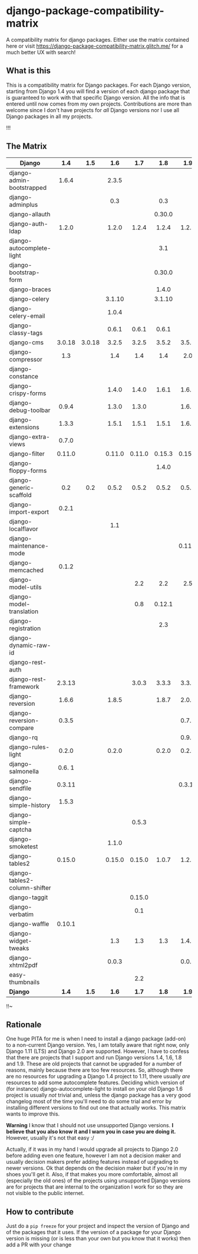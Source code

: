 # django-package-compatibility-matrix
A compatibility matrix for django packages. Either use the matrix contained here or visit https://django-package-compatibility-matrix.glitch.me/ for a much better UX with search!

## What is this

This is a compatibility matrix for Django packages. For each Django version, starting from Django 1.4 you will find a version of each django package that is guaranteed to work with that specific Django version. All the info that is entered until now comes from my own projects. Contributions are more than welcome since I don't have projects for *all* Django versions nor I use all Django packages in all my projects.

!!!

## The Matrix

|           Django               | 1.4   | 1.5   | 1.6    | 1.7    | 1.8    | 1.9     | 1.10    | 1.11    | 2.0   | 2.1   | 2.2   |
| -------------------            |:---:  |:---:  |:---:   |:---:   |:---:   |:---:    |:---:    |:---:    |:---:  |:---:  |:---:  |
| django-admin-bootstrapped      |1.6.4  |       |2.3.5   |        |        |         |         |         |       |       |       |
| django-adminplus               |       |       |0.3     |        | 0.3    |         |         |         |       |       |       |
| django-allauth                 |       |       |        |        |0.30.0  |         |         |         |       |       |0.39.1 |
| django-auth-ldap               |1.2.0  |       |1.2.0   |1.2.4   |1.2.4   |1.2.8    |         | 1.2.16  |1.3.0  |       |       |
| django-autocomplete-light      |       |       |        |        |3.1     |         |         |3.2.10   |       |       | 3.3.2 |
| django-bootstrap-form          |       |       |        |        |0.30.0  |         |         |         |       |       |       |
| django-braces                  |       |       |        |        |1.4.0   |         |         |         |       |       |       |
| django-celery                  |       |       |3.1.10  |        |3.1.10  |         |         |         |       |       |       |
| django-celery-email            |       |       |1.0.4   |        |        |         |         |         |       |       |       |
| django-classy-tags             |       |       | 0.6.1  |0.6.1   |0.6.1   |         |         | 0.8.0   |       |       | 0.8.0 |
| django-cms                     |3.0.18 |3.0.18 | 3.2.5  | 3.2.5  | 3.5.2  | 3.5.2   |  3.5.2  | 3.5.2   |       |       |       |
| django-compressor              |1.3    |       | 1.4    | 1.4    |1.4     |2.0      |         |  2.2    |2.2    |       | 2.2   |
| django-constance               |       |       |        |        |        |         |         |2.0.0    |       |       |       |
| django-crispy-forms            |       |       | 1.4.0  |1.4.0   |1.6.1   |1.6.1    |         | 1.6.1   |1.7.2  |       |1.7.2  |
| django-debug-toolbar           |0.9.4  |       |1.3.0   |1.3.0   |        |1.6.7    |         |         |       |       |1.10.1 |
| django-extensions              |1.3.3  |       |1.5.1   |1.5.1   |1.5.1   |1.6.7    |         |  1.9.1  |2.0.6  |       | 2.1.6 |
| django-extra-views             |0.7.0  |       |        |        |        |         |         |  0.9.0  |       |       |       |
| django-filter                  |0.11.0 |       |0.11.0  |0.11.0  |0.15.3  |0.15.3   |         |1.0.4    |1.1.0  |       |2.0.0  |
| django-floppy-forms            |       |       |        |        |1.4.0   |         |         |         |       |       |       |
| django-generic-scaffold        | 0.2   | 0.2   | 0.5.2  | 0.5.2  | 0.5.2  | 0.5.2   | 0.5.2   | 0.5.2   |  0.5.2|       |       |
| django-import-export           |0.2.1  |       |        |        |        |         |         |         |       |       |       |
| django-localflavor             |       |       |  1.1   |        |        |         |         |         |       |       | 2.1   |
| django-maintenance-mode        |       |       |        |        |        | 0.11.0  |         |0.13.1   |       |       |       |
| django-memcached               |0.1.2  |       |        |        |        |         |         |         |       |       |       |
| django-model-utils             |       |       |        |2.2     |  2.2   |2.5      |         | 3.1.2   |       |       | 3.1.2 |
| django-model-translation       |       |       |        | 0.8    |0.12.1  |         |         |         |       |       |       |
| django-registration            |       |       |        |        |2.3     |         |         |         |       |       |       |
| django-dynamic-raw-id          |       |       |        |        |        |         |         | 2.5     |       |       |       |
| django-rest-auth               |       |       |        |        |        |         |         |         | 0.9.3 |       |       |
| django-rest-framework          |2.3.13 |       |        |3.0.3   |3.3.3   |3.3.3    |         | 3.6.4   | 3.7.7 |       |       |
| django-reversion               |1.6.6  |       | 1.8.5  |        |1.8.7   |2.0.6    |         |2.0.10   |2.0.13 |       |3.0.2  |
| django-reversion-compare       |0.3.5  |       |        |        |        |0.7.1    |         |         |       |       |       |
| django-rq                      |       |       |        |        |        |0.9.2    |         |  0.9.6  |       |       |       |
| django-rules-light             | 0.2.0 |       | 0.2.0  |        |0.2.0   |0.2.0    |         |         |       |       | 0.3.0 |
| django-salmonella              |0.6. 1 |       |        |        |        |         |         |         |       |       |       |
| django-sendfile                |0.3.11 |       |        |        |        |0.3.11   |         | 0.3.11  |       |       |       |
| django-simple-history          |1.5.3  |       |        |        |        |         |         |         |       |       |       |
| django-simple-captcha          |       |       |        |0.5.3   |        |         |         |         |       |       |       |
| django-smoketest               |       |       | 1.1.0  |        |        |         |         | 1.1.0   |       |       |1.1.0  |
| django-tables2                 |0.15.0 |       | 0.15.0 |0.15.0  |1.0.7   |1.2.3    |         | 1.21.2  |1.21.2 |       |2.0.3  |
| django-tables2-column-shifter  |       |       |        |        |        |         |         | 0.4.0   |       |       |       |
| django-taggit                  |       |       |        |0.15.0  |        |         |         | 0.22.1  |       |       |       |
| django-verbatim                |       |       |        | 0.1    |        |         |         |         |       |       |       |
| django-waffle                  |0.10.1 |       |        |        |        |         |         |         |       |       |       |
| django-widget-tweaks           |       |       | 1.3    | 1.3    | 1.3    |1.4.1    |         |1.4.1    |1.4.1  |       |1.4.3  |
| django-xhtml2pdf               |       |       | 0.0.3  |        |        |0.0.3    |         |   0.0.3 |       |       |       |
| easy-thumbnails                |       |       |        |  2.2   |        |         |         |   2.6   |       |       |       |
| **Django**                     |**1.4**|**1.5**|**1.6** |**1.7** |**1.8** |**1.9**  |**1.10** |**1.11** |**2.0**|**2.1**|**2.2**|


!!~

## Rationale

One huge PITA for me is when I need to install a django package (add-on) to a non-current Django version. Yes, I am totally aware that right now, only Django 1.11 (LTS) and Django 2.0 are supported. However, I have to confess that there are projects that I support and run Django versions 1.4, 1.6, 1.8 and 1.9. These are old projects that cannot be upgraded for a number of reasons, mainly because there are too few resources. So, although there are no resources for upgrading a Django 1.4 project to 1.11, there usually *are* resources to add some autocomplete features. Deciding which version of (for instance) django-autocomplete-light to install on your old Django 1.6 project is usually *not* trivial and, unless the django package has a very good changelog most of the time you'll need to do some trial and error by installing different versions to find out one that actually works. This matrix wants to improve this.

**Warning** I know that I should not use unsupported Django versions. **I believe that you also know it and I warn you in case you are doing it.** However, usually it's not that easy :/

Actually, if it was in my hand I would upgrade all projects to Django 2.0 before adding even one feature, however I am not a decision maker and usually decision makers prefer adding features instead of upgrading to newer versions. Ok that depends on the decision maker but if you're in my shoes you'll get it. Also, if that makes you more comfortable, almost all (especially the old ones) of the projects using unsupported Django versions are for projects that are internal to the organization I work for so they are not visible to the public internet.



## How to contribute

Just do a ``pip freeze`` for your project and inspect the version of Django and of the packages that it uses. If the version of a package for your Django version is missing (or is less than your own but you know that it works) then add a PR with your change 
